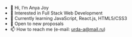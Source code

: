 - 👋 Hi, I’m Anya Joy
- 👀 Interested in Full Stack Web Development
- 🌱 Currently learning JavaScript, React.js, HTML5/CSS3
- 💞️ Open to new proposals
- 📫 How to reach me (e-mail: urda-a@mail.ru)
